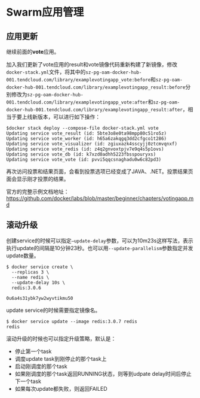 # Swarm应用管理

## 应用更新

继续前面的**vote**应用。

加入我们更新了vote应用的result和vote镜像代码重新构建了新镜像，修改``docker-stack.yml``文件，将其中的``sz-pg-oam-docker-hub-001.tendcloud.com/library/examplevotingapp_vote:before``和``sz-pg-oam-docker-hub-001.tendcloud.com/library/examplevotingapp_result:before``分别修改为``sz-pg-oam-docker-hub-001.tendcloud.com/library/examplevotingapp_vote:after``和``sz-pg-oam-docker-hub-001.tendcloud.com/library/examplevotingapp_result:after``，相当于要上线新版本，可以进行如下操作：

```
$docker stack deploy --compose-file docker-stack.yml vote
Updating service vote_result (id: 5bte3o8e0ta98mpp80c51ro5z)
Updating service vote_worker (id: h65a6zakqgq3dd2cfgco1t286)
Updating service vote_visualizer (id: zgiuxazk4sscyjj0ztcmvqnxf)
Updating service vote_redis (id: z4q2gnvoxtpjv7e9q4s5p1ovs)
Updating service vote_db (id: k7xzd0adhh5223fbsspouryxs)
Updating service vote_vote (id: pvvi5qqcsnaghadu0w6c82pd3)
```

再次访问投票和结果页面，会看到投票选项已经变成了JAVA、.NET。投票结果页面会显示刚才投票的结果。

官方的完整示例文档地址：https://github.com/docker/labs/blob/master/beginner/chapters/votingapp.md

## 滚动升级

创建service的时候可以指定``—update-delay``参数，可以为10m23s这样写法，表示执行update的间隔是10分钟23秒。也可以用``--update-parallelism``参数指定并发update数量。

```
$ docker service create \
  --replicas 3 \
  --name redis \
  --update-delay 10s \
  redis:3.0.6

0u6a4s31ybk7yw2wyvtikmu50
```

update service的时候需要指定镜像名。

```$ docker service update --image redis:3.0.7 redis
$ docker service update --image redis:3.0.7 redis
redis
```

滚动升级的时候也可以指定升级策略，默认是：

- 停止第一个task
- 调度update task到刚停止的那个task上
- 启动刚调度的那个task
- 如果刚调度的那个task返回RUNNING状态，则等到udpate delay时间后停止下一个task
- 如果每次update都失败，则返回FAILED

